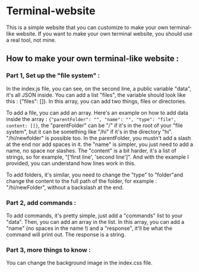 # Terminal-website
This is a simple website that you can customize to make your own terminal-like website.
If you want to make your own terminal website, you should use a real tool, not mine.


## How to make your own terminal-like website :

### Part 1, Set up the "file system" :
In the index.js file, you can see, on the second line, a public variable "data", it's all JSON inside. You can add a list "files", the variable should look like this : {"files": []}. In this array, you can add two things, files or directories.

To add a file, you can add an array. Here's an example on how to add data inside the array : `{"parentFolder": "", "name": "", "type": "file", content: []}`, the "parentFolder" can be "/" if it's in the root of your "file system", but it can be something like "/hi" if it's in the directory "hi". "/hi/newfolder" is possible too. In the parentFolder, you mustn't add a slash at the end nor add spaces in it. the "name" is simpler, you just need to add a name, no space nor slashes. The "content" is a bit harder, it's a list of strings, so for example, "['first line', 'second line']". And with the example I provided, you can understand how lines work in this.

To add folders, it's similar, you need to change the "type" to "folder"and change the content to the full path of the folder, for example : "/hi/newFolder", without a backslash at the end.

### Part 2, add commands :
To add commands, it's pretty simple, just add a "commands" list to your "data". Then, you can add an array in the list. In this array, you can add a "name" (no spaces in the name !) and a "response", it'll be what the command will print out. The response is a string.

### Part 3, more things to know :
You can change the background image in the index.css file.
